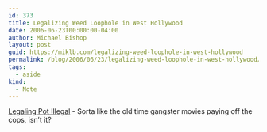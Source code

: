 ```yaml
---
id: 373
title: Legalizing Weed Loophole in West Hollywood
date: 2006-06-23T00:00:00-04:00
author: Michael Bishop
layout: post
guid: https://miklb.com/legalizing-weed-loophole-in-west-hollywood
permalink: /blog/2006/06/23/legalizing-weed-loophole-in-west-hollywood/
tags:
  - aside
kind:
  - Note
---
```

<p><a href="http://www.corruptionchronicles.com/2006/06/legalizing_marijuana_illegal.html">Legaling Pot Illegal</a> - Sorta like the old time gangster movies paying off the cops, isn’t it?</p>